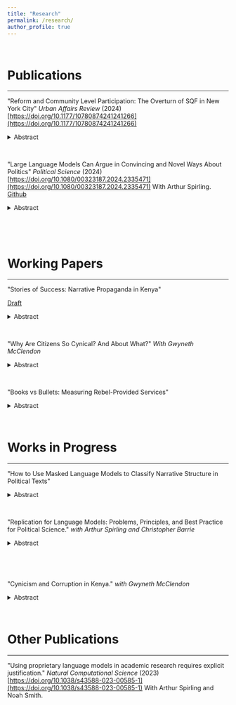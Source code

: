 ```yaml
---
title: "Research"
permalink: /research/
author_profile: true
---
```


&nbsp;

 Publications
======

***

"Reform and Community Level Participation: The Overturn of SQF in New York City"  *Urban Affairs Review* (2024) [https://doi.org/10.1177/10780874241241266](https://doi.org/10.1177/10780874241241266)

<details>
  <summary>Abstract</summary>
  
Though there has been a wealth of work showing that negative experiences with government lead to less political participation, there is little understanding of how to address this problem. That is, it is unclear whether reform to negative government behavior can also address the negative consequences of that behavior. This paper uses the overturn of Stop, Question, and Frisk in New York City to show that despite a significant change to police behavior, having experienced a high level of policing continues to depress voter turnout. Furthermore, it uses residents who have moved within New York City after the change in policy to show that residing in a community that was heavily policed continues to influence voter behavior, even if an individual never directly experienced high levels of policing. This is in line with communities both being changed by police policies and community transmission of norms around participation.
</details>

&nbsp;

"Large Language Models Can Argue in Convincing and Novel Ways About Politics"  *Political Science* (2024) [https://doi.org/10.1080/00323187.2024.2335471](https://doi.org/10.1080/00323187.2024.2335471)
With Arthur Spirling.
[Github](https://github.com/ArthurSpirling/LargeLanguageArguments)

<details>
  <summary>Abstract</summary>
  
All politics relies on rhetorical appeals, and the ability to make arguments is considered perhaps uniquely human. But as recent times have seen successful large language model (LLM) applications to similar endeavours, we explore whether these approaches can out-compete humans in making appeals for/against various positions in US politics. We curate responses from crowdsourced workers and an LLM and place them in competition with one another. Human (crowd) judges make decisions about the relative strength of their (human v machine) efforts. We have several empirical ‘possibility’ results. First, LLMs can produce novel arguments that convince independent judges at least on a par with human efforts. Yet when informed about an orator’s true identity, judges show a preference for human over LLM arguments. This may suggest voters view such models as potentially dangerous; we think politicians should be aware of related ‘liar’s dividend’ concerns.
</details>

&nbsp;

&nbsp;

 Working Papers
======

***

"Stories of Success: Narrative Propaganda in Kenya"

[Draft](https://www.dropbox.com/scl/fi/o790kuxi5tp7wxalotdtd/draft_may24.pdf?rlkey=gaomr4n1vf6wia7opxge0hwnu&dl=0)
<details>
  <summary>Abstract</summary>
  
As many countries note declining trust in government institutions, the academic and public discussion has largely focused on the connection between trust and government performance. However, many governments and institutions use other strategies to build trust, including storytelling. Rather than improving government performance or procedures, telling a story (following a rising action-climax-falling action format) can increase empathy towards government representatives and a more positive a ect towards institutions. I use the case of the main investigative police service in Kenya, the Directorate of Criminal Investigations, which has been sharing stories of their cases on Twitter as a way to build trust in the police. Using sentiment classi cation, I show that people who follow these stories (rather than straightforward reports of similar police actions) write more positively about the police. I also use data from a survey experiment in Kenya to demonstrate that structuring information as a story increases audience belief that the relevant actors can be trusted. Finally, I compare the e ects of a story with elements of procedural justice to establish this strategy is at least as e ective as shifting opinions about performance at building trust. This project contributes to our understanding of how trust develops and the e ect of structure as compared to content.
</details>

&nbsp;

"Why Are Citizens So Cynical? And About What?"
*With Gwyneth McClendon*
<details>
  <summary>Abstract</summary>
  
Observers have remarked that cynicism about politics—the belief that political actors have bad intentions and act in bad faith—is currently very high around the world. Is this cynicism mostly about political elites, or also about a wider range of actors? What are some of the drivers of political cynicism, and what are some of its consequences? Using original survey data from the United States (with planned data collection in Kenya), we argue that there are at least two dimensions of politically-relevant cynicism that should be parsed: (1) cynicism about human nature generally and (2) cynicism specifically about political elites. These two dimensions are conceptually distinct from each other: human nature cynicism views all people as badly intentioned, whereas elite cynicism allows that most people are well-intentioned but does not see this goodness manifested in current elite circles. These two dimensions of cynicism have divergent consequences. Individuals who are highly cynical about human nature are less motivated to participate in politics, are more tolerant of leaders’ bad behavior, even willing to support leaders who strategically lie and cheat in order to get things done, and are not particularly keen to support leaders who diverge from existing elite norms. By contrast, individuals who are highly cynical about elites but not so cynical about human nature tend to be highly motivated to participate in politics, express outrage about current elites’ lying and cheating behavior, and look for explicit signals that the candidates they support are fundamentally different from current elites. We also hypothesize that these two types of cynicism have different drivers. Using survey experiments, we find that perceiving that the current government is against your in-group increases elite cynicism; by contrast, perceiving that governments (not just the current one) have for a long time been against your in-group, increases human nature cynicism. We discuss the implications for understanding contemporary politics.
</details>

&nbsp;


"Books vs Bullets: Measuring Rebel-Provided Services"
<details>
  <summary>Abstract</summary>
  
Despite the growing literature on rebel governance, the difficulty in obtaining reliable data during active conflicts has limited our understanding of internal variation in governance and service provision. This paper uses a within household cohort design drawn from DHS reporting of educational attainment to look at service provision by the Fources Nouvelles in Cote d’Ivoire. This measure if validated by existing surveys on service provision. I test several existing theories around service provision which have contrasting predictions in the current literature, and show that the patterns of provision in this case on consistent with a group focused on building long term, inclusive civilian support rather than short term resource gathering. 
</details>

&nbsp;




Works in Progress
======

***



"How to Use Masked Language Models to Classify Narrative Structure in Political Texts"
<details>
  <summary>Abstract</summary>
  
This paper develops an original method for classifying the latent structure of a piece of text using a Masked Language Model to classify the similarity of component parts and then scoring documents by the overall ordering of each category. Though there is a wealth of work categorizing text based on its topic and tone, there is little methodology for sorting text by the way it is structured. This is despite the fact that anyone who speaks or writes thinks carefully about the best order in which to convey information and the subsequent impact on an audience. For instance, relating information as a story rather than in a straightforward man ner has been shown to be more persuasive and increase empathy. However, in contexts where time is limited or an audience is more skeptical, it may be best to lead with the main point. Being able to classify the structure of text will allow us to both understand how politicians convey information and the contexts in which this varies. The benefits of the method include that it can be used on short form documents, which are often more difficult to break into discrete parts, and each stage can be verified by an analyst rather than black-boxing what is being classified.
</details>

&nbsp;

"Replication for Language Models: Problems, Principles, and Best Practice for Political Science." *with Arthur Spirling and Christopher Barrie*
<details>
  <summary>Abstract</summary>
  
Excitement about Language Models (LMs) abounds: these generative tools require minimal researcher input and yet make it possible to annotate and generate large quantities of data. But while LMs promise to replace conventional approaches to our efforts, there has been almost no systematic research into the reproducibility of research using these methods. This is a problem: the status quo for their use lacks the scientific integrity we expect in our field. We give a new theoretical framework for replication in the discipline and show that much LM work is uniquely wanting. We then demonstrate the problem empirically using a rolling iterated replication design in which we compare crowdsourcing and LMs on repeated, multiple tasks, over a long period of time (six months). We find that while LMs can match or exceed the accuracy of crowdworkers, the observed variance in LM performance is unexpectedly and unacceptably high. Indeed, in many cases the LM findings cannot be re-run, let alone replicated.  We conclude with preliminary recommendations for best practice. 
</details>

&nbsp;

&nbsp;

"Cynicism and Corruption in Kenya." *with Gwyneth McClendon*
<details>
  <summary>Abstract</summary>

A robust literature outlines a vicious cycle between political corruption and a lack of electoral accountability in many countries. Some studies characterize particular countries as so steeped in corruption that it becomes ``normal" and acceptable to voters. Through an original, nationally representative survey in Kenya conducted in 2024, we argue for additional nuance in these claims. We consider cynical beliefs---beliefs that others are badly intentioned and/or deeply selfish---and their possible role in perpetuating voter support for corrupt politicians. But we underscore an important distinction between two distinct types of cynical beliefs---(1) cynical beliefs about political elites alone versus (2) cynical beliefs about human nature more generally---and argue that these two types of cynical beliefs have different implications for how citizens respond to purportedly ``clean" politicians. Citizens who hold cynical beliefs about politicians alone are more open to the possibility that there are ``clean" candidates out there and thus are more willing to divert their votes to candidates running clean campaigns and away from those who are openly corrupt. By contrast, citizens who hold cynical beliefs about human nature in general (about the motivations both of politicians and of the more general population) are inclined to believe that all possible candidates are corrupt. They are thus more susceptible to campaign claims that seemingly ``clean" candidates are actually corrupt and are more likely to vote for openly corrupt politicians than those running an ostensibly clean campaign. We discuss implications for the literature on accountability and on populism.
</details>

&nbsp;


Other Publications
======

***



"Using proprietary language models in academic research requires explicit justification." *Natural Computational Science* (2023) [https://doi.org/10.1038/s43588-023-00585-1](https://doi.org/10.1038/s43588-023-00585-1) With Arthur Spirling and Noah Smith.


&nbsp;
